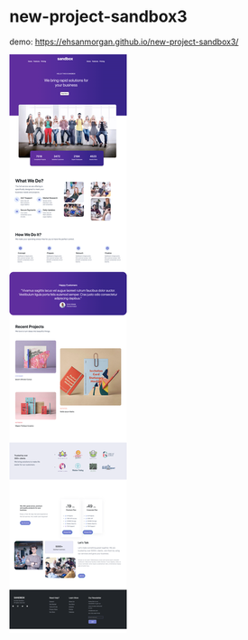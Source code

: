 # new-project-sandbox3
demo: https://ehsanmorgan.github.io/new-project-sandbox3/





![Alt text](https://github.com/ehsanmorgan/new-project-sandbox3/blob/main/image/screencapture-file-Users-fatemaabdallah-Library-Mobile-Documents-com-apple-CloudDocs-Documents-new-project-sandbox3-index-html-2022-10-24-06_46_55.png)


